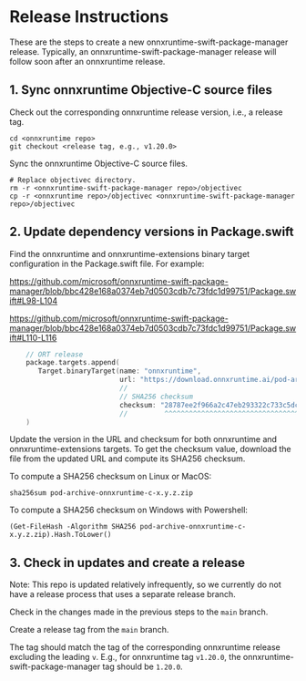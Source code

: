 # Release Instructions

These are the steps to create a new onnxruntime-swift-package-manager release.
Typically, an onnxruntime-swift-package-manager release will follow soon after an onnxruntime release.

## 1. Sync onnxruntime Objective-C source files

Check out the corresponding onnxruntime release version, i.e., a release tag.
```
cd <onnxruntime repo>
git checkout <release tag, e.g., v1.20.0>
```

Sync the onnxruntime Objective-C source files.
```
# Replace objectivec directory.
rm -r <onnxruntime-swift-package-manager repo>/objectivec
cp -r <onnxruntime repo>/objectivec <onnxruntime-swift-package-manager repo>/objectivec
```


## 2. Update dependency versions in Package.swift

Find the onnxruntime and onnxruntime-extensions binary target configuration in the Package.swift file. For example:

https://github.com/microsoft/onnxruntime-swift-package-manager/blob/bbc428e168a0374eb7d0503cdb7c73fdc1d99751/Package.swift#L98-L104

https://github.com/microsoft/onnxruntime-swift-package-manager/blob/bbc428e168a0374eb7d0503cdb7c73fdc1d99751/Package.swift#L110-L116

```swift
    // ORT release
    package.targets.append(
       Target.binaryTarget(name: "onnxruntime",
                           url: "https://download.onnxruntime.ai/pod-archive-onnxruntime-c-1.19.2.zip",
                           //                                                              ^^^^^^ Update version
                           // SHA256 checksum
                           checksum: "28787ee2f966a2c47eb293322c733c5dc4b5e3327cec321c1fe31a7c698edf68")
                           //         ^^^^^^^^^^^^^^^^^^^^^^^^^^^^^^^^^^^^^^^^^^^^^^^^^^^^^^^^^^^^^^^^ Update checksum
    )
```

Update the version in the URL and checksum for both onnxruntime and onnxruntime-extensions targets.
To get the checksum value, download the file from the updated URL and compute its SHA256 checksum.

To compute a SHA256 checksum on Linux or MacOS:
```
sha256sum pod-archive-onnxruntime-c-x.y.z.zip
```

To compute a SHA256 checksum on Windows with Powershell:
```
(Get-FileHash -Algorithm SHA256 pod-archive-onnxruntime-c-x.y.z.zip).Hash.ToLower()
```


## 3. Check in updates and create a release

Note: This repo is updated relatively infrequently, so we currently do not have a release process that uses a separate release branch.

Check in the changes made in the previous steps to the `main` branch.

Create a release tag from the `main` branch.

The tag should match the tag of the corresponding onnxruntime release excluding the leading `v`.
E.g., for onnxruntime tag `v1.20.0`, the onnxruntime-swift-package-manager tag should be `1.20.0`.
